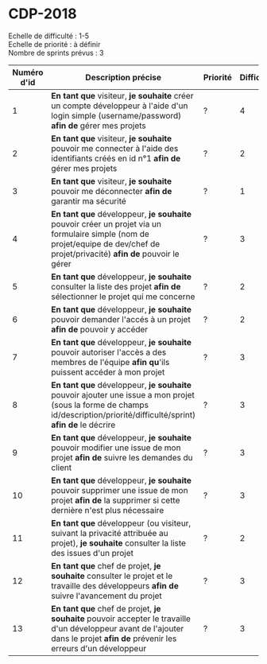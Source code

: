 # CDP-2018
Echelle de difficulté : 1-5  
Echelle de priorité : à définir  
Nombre de sprints prévus : 3

| Numéro d'id | Description précise | Priorité | Difficulté | Sprint n° |
|----------|----------|----------|----------|----------|
| 1 | **En tant que** visiteur, **je souhaite** créer un compte développeur à l'aide d'un login simple (username/password) **afin de** gérer mes projets | ? | 4 | 1 |
| 2 | **En tant que** visiteur, **je souhaite** pouvoir me connecter à l'aide des identifiants créés en id n°1 **afin de** gérer mes projets | ? | 2 | 1 |
| 3 | **En tant que** visiteur, **je souhaite** pouvoir me déconnecter **afin de** garantir ma sécurité | ? | 1 | 1 |
| 4 | **En tant que** développeur, **je souhaite** pouvoir créer un projet via un formulaire simple (nom de projet/equipe de dev/chef de projet/privacité) **afin de** pouvoir le gérer | ? | 3 | 1 |
| 5 | **En tant que** développeur, **je souhaite** consulter la liste des projet  **afin de** sélectionner le projet qui me concerne | ? | 2 | 2 |
| 6 | **En tant que** développeur, **je souhaite** pouvoir demander l'accés à un projet  **afin de** pouvoir y accéder | ? | 2 | 2 |
| 7 | **En tant que** développeur, **je souhaite** pouvoir autoriser l'accès a des membres de l'équipe **afin qu**'ils puissent accéder à mon projet | ? | 3 | 2 |
| 8 | **En tant que** développeur, **je souhaite** pouvoir ajouter une issue a mon projet (sous la forme de champs id/description/priorité/difficulté/sprint) **afin de** le décrire | ? | 3 | 1 |
| 9 | **En tant que** développeur, **je souhaite** pouvoir modifier une issue de mon projet **afin de** suivre les demandes du client | ? | 3 | 2 |
| 10 | **En tant que** développeur, **je souhaite** pouvoir supprimer une issue de mon projet **afin de** la supprimer si cette dernière n'est plus nécessaire | ? | 3 | 2 |
| 11 | **En tant que** développeur (ou visiteur, suivant la privacité attribuée au projet), **je souhaite** consulter la liste des issues d'un projet | ? | 2 | 1 |
| 12 | **En tant que** chef de projet, **je souhaite** consulter le projet et le travaille des développeurs **afin de** suivre l'avancement du projet  | ? | 3 | 2 |
| 13 | **En tant que** chef de projet, **je souhaite** pouvoir accepter le travaille d'un développeur avant de l'ajouter dans le projet  **afin de** prévenir les erreurs d'un développeur  | ? | 3 | 2 |
